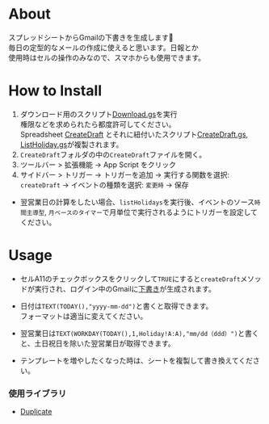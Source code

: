 # About
スプレッドシートからGmailの下書きを生成します📧  
毎日の定型的なメールの作成に使えると思います。日報とか  
使用時はセルの操作のみなので、スマホからも使用できます。  


# How to Install
1. ダウンロード用のスクリプト[Download.gs](https://script.google.com/d/15bk8jepCjzUYt5kU0sisspmS258Ctk_vLB1Gmv_xW1BHvqdRb-XiF0NW/edit?usp=sharing)を実行  
   権限などを求められたら都度許可してください。  
   Spreadsheet [CreateDraft](https://docs.google.com/spreadsheets/d/11jlhA_Tim8s6njnWUwJet0un1q5nkWzBKan9579I7m4/edit#gid=0)
   とそれに紐付いたスクリプト[CreateDraft.gs](https://github.com/c-nao27/gmail-draft-generator/blob/master/DraftGenerator/CreateDraft.gs), [ListHoliday.gs](https://github.com/c-nao27/gmail-draft-generator/blob/master/DraftGenerator/ListHoliday.gs)が複製されます。  
2. `CreateDraft`フォルダの中の`CreateDraft`ファイルを開く。  
3. ツールバー > 拡張機能 -> App Script をクリック
4. サイドバー > トリガー -> トリガーを追加 -> 実行する関数を選択: `createDraft` -> イベントの種類を選択: `変更時` -> 保存
 - 翌営業日の計算をしたい場合、`listHolidays`を実行後、イベントのソース`時間主導型`, `月ベースのタイマー`で月単位で実行されるようにトリガーを設定してください。


# Usage
- セルA11のチェックボックスをクリックして`TRUE`にすると`createDraft`メソッドが実行され、ログイン中のGmailに[下書き](https://mail.google.com/mail/u/0/#drafts)が生成されます。

- 日付は`TEXT(TODAY(),"yyyy-mm-dd")`と書くと取得できます。  
   フォーマットは適当に変えてください。
- 翌営業日は`TEXT(WORKDAY(TODAY(),1,Holiday!A:A),"mm/dd（ddd）")`と書くと、土日祝日を除いた翌営業日が取得できます。
- テンプレートを増やしたくなった時は、シートを複製して書き換えてください。


### 使用ライブラリ
- [Duplicate](https://github.com/c-nao27/gas-duplicate)
